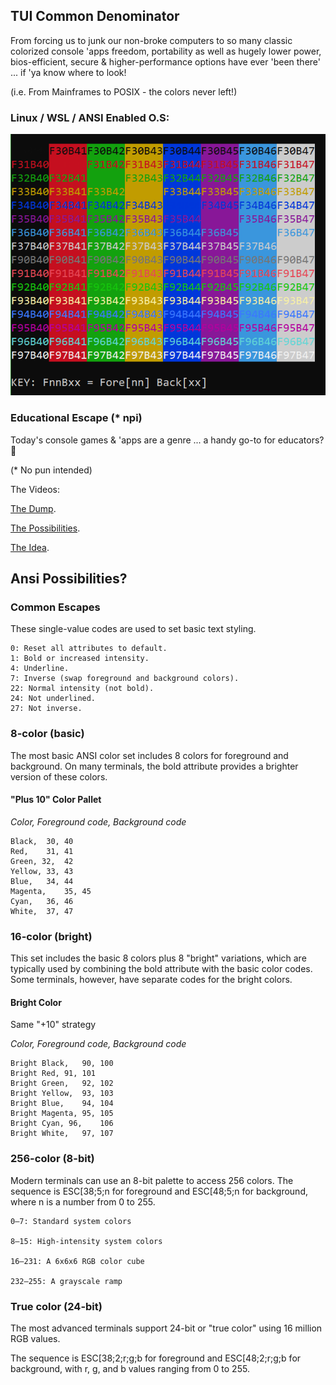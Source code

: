 ## TUI Common Denominator
From forcing us to junk our non-broke computers to so many classic colorized console 'apps freedom, portability as well as hugely lower power, bios-efficient, secure & higher-performance options have ever 'been there' ... if 'ya know where to look!

(i.e. From Mainframes to POSIX - the colors never left!)

### Linux / WSL / ANSI Enabled O.S:
![](https://github.com/TotalPythoneering/etc/blob/main/ansi/color_sets.png)

### Educational Escape (* npi)
Today's console games & 'apps are a genre ... a handy go-to for educators? 🤠 

(* No pun intended)

The Videos:

[The Dump](https://ko-fi.com/Post/Colorizing-Your-App--T-U-I-Style-C0C31JKS47).

[The Possibilities](https://youtube.com/shorts/EYGPHQ_qCVQ?si=v6zZm1SQuDMKF8t2).

[The Idea](https://youtube.com/shorts/-2tGT4vkTRQ?si=7qeUUsgkrXN9PaDd).

## Ansi Possibilities?

### Common Escapes
These single-value codes are used to set basic text styling. 

    0: Reset all attributes to default.
    1: Bold or increased intensity.
    4: Underline.
    7: Inverse (swap foreground and background colors).
    22: Normal intensity (not bold).
    24: Not underlined.
    27: Not inverse. 

### 8-color (basic)
The most basic ANSI color set includes 8 colors for
foreground and background. On many terminals, the
bold attribute provides a brighter version
of these colors.

#### "Plus 10" Color Pallet
*Color, Foreground code, Background code*
```
Black,	30,	40
Red,	31,	41
Green, 32,	42
Yellow,	33,	43
Blue,	34,	44
Magenta,	35,	45
Cyan,	36,	46
White,	37,	47
```

### 16-color (bright)
This set includes the basic 8 colors
plus 8 "bright" variations, which are
typically used by combining the bold
attribute with the basic color codes.
Some terminals, however, have separate
codes for the bright colors.

#### Bright Color
Same "+10" strategy

*Color, Foreground code, Background code*

```
Bright Black,	90,	100
Bright Red,	91,	101
Bright Green,	92,	102
Bright Yellow,	93,	103
Bright Blue,	94,	104
Bright Magenta,	95,	105
Bright Cyan, 96,	106
Bright White,	97,	107
```


### 256-color (8-bit)
Modern terminals can use an 8-bit palette
to access 256 colors. The sequence is ESC[38;5;n
for foreground and ESC[48;5;n for background,
where n is a number from 0 to 255. 

    0–7: Standard system colors
    
    8–15: High-intensity system colors
    
    16–231: A 6x6x6 RGB color cube
    
    232–255: A grayscale ramp 

### True color (24-bit)
The most advanced terminals support 24-bit or
"true color" using 16 million RGB values. 

The sequence is ESC[38;2;r;g;b for foreground
and ESC[48;2;r;g;b for background, with r, g,
and b values ranging from 0 to 255. 

